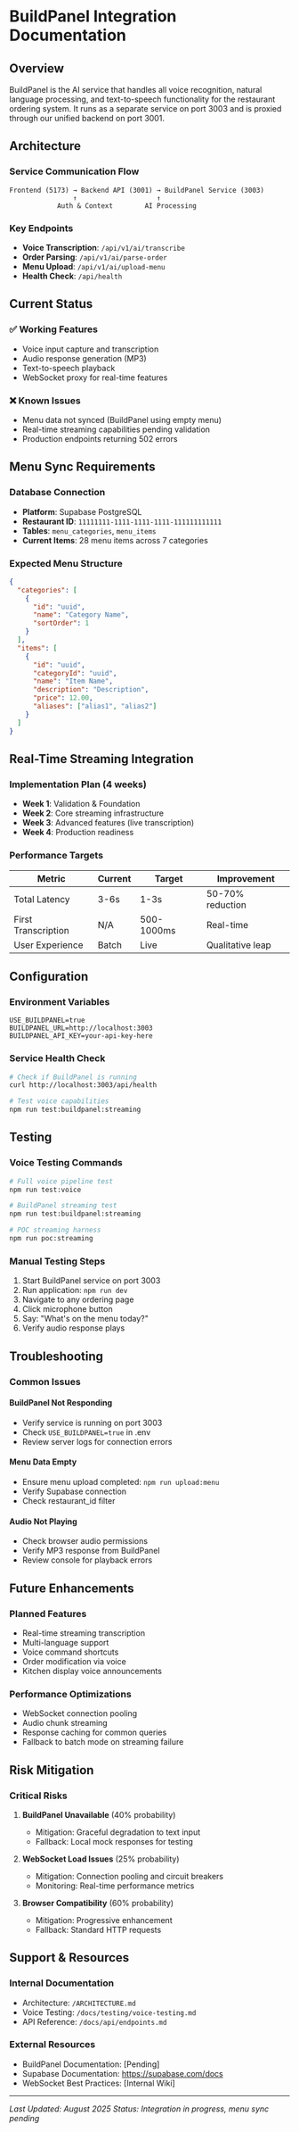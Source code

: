 # BuildPanel Integration Documentation

## Overview
BuildPanel is the AI service that handles all voice recognition, natural language processing, and text-to-speech functionality for the restaurant ordering system. It runs as a separate service on port 3003 and is proxied through our unified backend on port 3001.

## Architecture

### Service Communication Flow
```
Frontend (5173) → Backend API (3001) → BuildPanel Service (3003)
                ↑                    ↑
            Auth & Context        AI Processing
```

### Key Endpoints
- **Voice Transcription**: `/api/v1/ai/transcribe`
- **Order Parsing**: `/api/v1/ai/parse-order`
- **Menu Upload**: `/api/v1/ai/upload-menu`
- **Health Check**: `/api/health`

## Current Status

### ✅ Working Features
- Voice input capture and transcription
- Audio response generation (MP3)
- Text-to-speech playback
- WebSocket proxy for real-time features

### ❌ Known Issues
- Menu data not synced (BuildPanel using empty menu)
- Real-time streaming capabilities pending validation
- Production endpoints returning 502 errors

## Menu Sync Requirements

### Database Connection
- **Platform**: Supabase PostgreSQL
- **Restaurant ID**: `11111111-1111-1111-1111-111111111111`
- **Tables**: `menu_categories`, `menu_items`
- **Current Items**: 28 menu items across 7 categories

### Expected Menu Structure
```json
{
  "categories": [
    {
      "id": "uuid",
      "name": "Category Name",
      "sortOrder": 1
    }
  ],
  "items": [
    {
      "id": "uuid",
      "categoryId": "uuid",
      "name": "Item Name",
      "description": "Description",
      "price": 12.00,
      "aliases": ["alias1", "alias2"]
    }
  ]
}
```

## Real-Time Streaming Integration

### Implementation Plan (4 weeks)
- **Week 1**: Validation & Foundation
- **Week 2**: Core streaming infrastructure
- **Week 3**: Advanced features (live transcription)
- **Week 4**: Production readiness

### Performance Targets
| Metric | Current | Target | Improvement |
|--------|---------|--------|-------------|
| Total Latency | 3-6s | 1-3s | 50-70% reduction |
| First Transcription | N/A | 500-1000ms | Real-time |
| User Experience | Batch | Live | Qualitative leap |

## Configuration

### Environment Variables
```env
USE_BUILDPANEL=true
BUILDPANEL_URL=http://localhost:3003
BUILDPANEL_API_KEY=your-api-key-here
```

### Service Health Check
```bash
# Check if BuildPanel is running
curl http://localhost:3003/api/health

# Test voice capabilities
npm run test:buildpanel:streaming
```

## Testing

### Voice Testing Commands
```bash
# Full voice pipeline test
npm run test:voice

# BuildPanel streaming test
npm run test:buildpanel:streaming

# POC streaming harness
npm run poc:streaming
```

### Manual Testing Steps
1. Start BuildPanel service on port 3003
2. Run application: `npm run dev`
3. Navigate to any ordering page
4. Click microphone button
5. Say: "What's on the menu today?"
6. Verify audio response plays

## Troubleshooting

### Common Issues

#### BuildPanel Not Responding
- Verify service is running on port 3003
- Check `USE_BUILDPANEL=true` in .env
- Review server logs for connection errors

#### Menu Data Empty
- Ensure menu upload completed: `npm run upload:menu`
- Verify Supabase connection
- Check restaurant_id filter

#### Audio Not Playing
- Check browser audio permissions
- Verify MP3 response from BuildPanel
- Review console for playback errors

## Future Enhancements

### Planned Features
- Real-time streaming transcription
- Multi-language support
- Voice command shortcuts
- Order modification via voice
- Kitchen display voice announcements

### Performance Optimizations
- WebSocket connection pooling
- Audio chunk streaming
- Response caching for common queries
- Fallback to batch mode on streaming failure

## Risk Mitigation

### Critical Risks
1. **BuildPanel Unavailable** (40% probability)
   - Mitigation: Graceful degradation to text input
   - Fallback: Local mock responses for testing

2. **WebSocket Load Issues** (25% probability)
   - Mitigation: Connection pooling and circuit breakers
   - Monitoring: Real-time performance metrics

3. **Browser Compatibility** (60% probability)
   - Mitigation: Progressive enhancement
   - Fallback: Standard HTTP requests

## Support & Resources

### Internal Documentation
- Architecture: `/ARCHITECTURE.md`
- Voice Testing: `/docs/testing/voice-testing.md`
- API Reference: `/docs/api/endpoints.md`

### External Resources
- BuildPanel Documentation: [Pending]
- Supabase Documentation: https://supabase.com/docs
- WebSocket Best Practices: [Internal Wiki]

---

*Last Updated: August 2025*
*Status: Integration in progress, menu sync pending*
